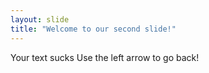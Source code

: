```yaml
---
layout: slide
title: "Welcome to our second slide!"
---
```

Your text sucks
Use the left arrow to go back!
